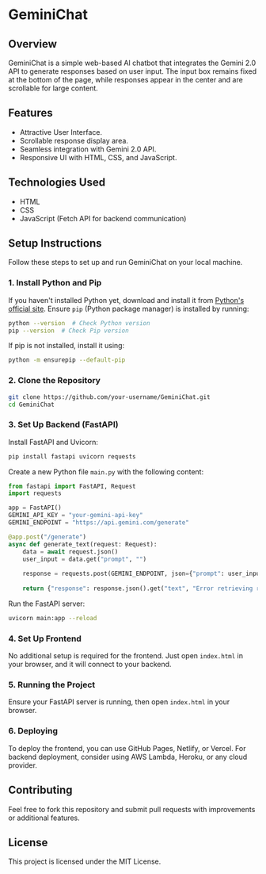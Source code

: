 # GeminiChat

## Overview
GeminiChat is a simple web-based AI chatbot that integrates the Gemini 2.0 API to generate responses based on user input. The input box remains fixed at the bottom of the page, while responses appear in the center and are scrollable for large content.

## Features
- Attractive User Interface.
- Scrollable response display area.
- Seamless integration with Gemini 2.0 API.
- Responsive UI with HTML, CSS, and JavaScript.

## Technologies Used
- HTML
- CSS
- JavaScript (Fetch API for backend communication)

## Setup Instructions

Follow these steps to set up and run GeminiChat on your local machine.

### 1. Install Python and Pip
If you haven't installed Python yet, download and install it from [Python's official site](https://www.python.org/downloads/). Ensure `pip` (Python package manager) is installed by running:
```sh
python --version  # Check Python version
pip --version  # Check Pip version
```
If pip is not installed, install it using:
```sh
python -m ensurepip --default-pip
```

### 2. Clone the Repository
```sh
git clone https://github.com/your-username/GeminiChat.git
cd GeminiChat
```

### 3. Set Up Backend (FastAPI)
Install FastAPI and Uvicorn:
```sh
pip install fastapi uvicorn requests
```
Create a new Python file `main.py` with the following content:
```python
from fastapi import FastAPI, Request
import requests

app = FastAPI()
GEMINI_API_KEY = "your-gemini-api-key"
GEMINI_ENDPOINT = "https://api.gemini.com/generate"

@app.post("/generate")
async def generate_text(request: Request):
    data = await request.json()
    user_input = data.get("prompt", "")
    
    response = requests.post(GEMINI_ENDPOINT, json={"prompt": user_input}, headers={"Authorization": f"Bearer {GEMINI_API_KEY}"})
    
    return {"response": response.json().get("text", "Error retrieving response")}
```
Run the FastAPI server:
```sh
uvicorn main:app --reload
```

### 4. Set Up Frontend
No additional setup is required for the frontend. Just open `index.html` in your browser, and it will connect to your backend.

### 5. Running the Project
Ensure your FastAPI server is running, then open `index.html` in your browser.

### 6. Deploying
To deploy the frontend, you can use GitHub Pages, Netlify, or Vercel. For backend deployment, consider using AWS Lambda, Heroku, or any cloud provider.

## Contributing
Feel free to fork this repository and submit pull requests with improvements or additional features.

## License
This project is licensed under the MIT License.

